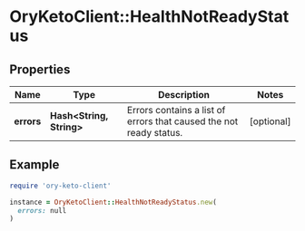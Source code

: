 # OryKetoClient::HealthNotReadyStatus

## Properties

| Name | Type | Description | Notes |
| ---- | ---- | ----------- | ----- |
| **errors** | **Hash&lt;String, String&gt;** | Errors contains a list of errors that caused the not ready status. | [optional] |

## Example

```ruby
require 'ory-keto-client'

instance = OryKetoClient::HealthNotReadyStatus.new(
  errors: null
)
```

